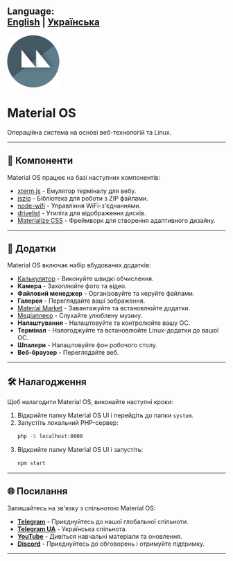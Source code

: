 
**Language:**    
[English](README.md) | [Українська](README_UA.md)
---

<img src="system/img/branding.png" alt="Логотип Material OS" width="120px" height="120px"></img>
# Material OS
<p>Операційна система на основі веб-технологій та Linux.</p>

---

## 🚀 Компоненти

Material OS працює на базі наступних компонентів:

- [xterm.js](https://xtermjs.org/) - Емулятор терміналу для вебу.
- [jszip](https://stuk.github.io/jszip/) - Бібліотека для роботи з ZIP файлами.
- [node-wifi](https://github.com/friedrith/node-wifi) - Управління WiFi-з'єднаннями.
- [drivelist](https://github.com/balena-io-modules/drivelist) - Утиліта для відображення дисків.
- [Materialize CSS](https://materializecss.com/) - Фреймворк для створення адаптивного дизайну.

---

## 📱 Додатки

Material OS включає набір вбудованих додатків:

- [Калькулятор](https://github.com/mkspcd/CalculatorJS) - Виконуйте швидкі обчислення.
- **Камера** - Захоплюйте фото та відео.
- **Файловий менеджер** - Організовуйте та керуйте файлами.
- **Галерея** - Переглядайте ваші зображення.
- [Material Market](https://materialmarket.netlify.app/) - Завантажуйте та встановлюйте додатки.
- [Медіаплеєр](https://github.com/DanilVusenko86/Google-Play-Music-Unoffical-Player) - Слухайте улюблену музику.
- **Налаштування** - Налаштовуйте та контролюйте вашу ОС.
- **Термінал** - Налагоджуйте та встановлюйте Linux-додатки до вашої ОС.
- **Шпалери** - Налаштовуйте фон робочого столу.
- **Веб-браузер** - Переглядайте веб.

---

## 🛠 Налагодження

Щоб налагодити Material OS, виконайте наступні кроки:

1. Відкрийте папку Material OS UI і перейдіть до папки `system`.
2. Запустіть локальний PHP-сервер:
   ```bash
   php -S localhost:8000
   ```
3. Відкрийте папку Material OS UI і запустіть:
   ```bash
   npm start
   ```

---

## 🌐 Посилання

Залишайтесь на зв'язку з спільнотою Material OS:

- **[Telegram](https://t.me/inverterENG)** - Приєднуйтесь до нашої глобальної спільноти.
- **[Telegram UA](https://t.me/InverterTechUA)** - Українська спільнота.
- **[YouTube](https://www.youtube.com/@InverterWorkGroup)** - Дивіться навчальні матеріали та оновлення.
- **[Discord](https://discord.gg/tnpH4AAu)** - Приєднуйтесь до обговорень і отримуйте підтримку.

---
</div>
